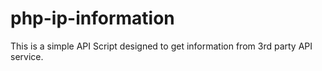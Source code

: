 # php-ip-information
This is a simple API Script designed to get information from 3rd party API service.
